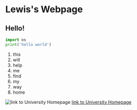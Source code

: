 # Lewis's Webpage

## Hello!

```python
import os
print('hello world')
```

1. this
2. will
3. help
4. me
5. find
6. my
7. way
8. home

![link to University Homepage](https://wun.ac.uk/wp-content/uploads/logo-sheffield.png)
[link to University Homepage](https://students.sheffield.ac.uk/)